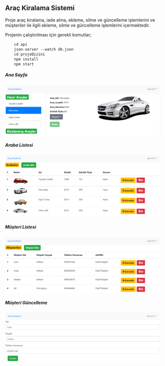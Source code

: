 
## Araç Kiralama Sistemi

Proje araç kiralama, iade alma, ekleme, silme ve güncelleme işlemlerini ve müşteriler ile ilgili ekleme, silme ve güncelleme işlemlerini içermektedir.

Projenin çalıştırılması için gerekli komutlar;

```
    cd api
    json-server --watch db.json
    cd projeDizini
    npm install
    npm start
```

##### Ana Sayfa

<p>
    <img src="./main.PNG" />
</p>

##### Araba Listesi

<p>
    <img src="./cars.PNG" />
</p>

##### Müşteri Listesi

<p>
    <img src="./customers.PNG"/>
</p>

##### Müşteri Güncelleme

<p>
    <img src="./customerUpdate.PNG"/>
</p>